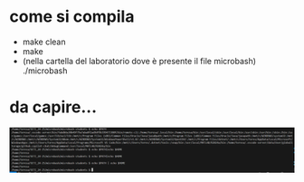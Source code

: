 # come si compila
- make clean
- make
- (nella cartella del laboratorio dove è presente il file microbash) ./microbash


# da capire...
![alt text](image.png)